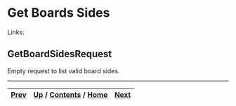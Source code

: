 
# Get Boards Sides

Links:

## GetBoardSidesRequest

Empty request to list valid board sides.

* * *

[Prev](ch01s08.md) | [Up](ch01s08.md) / [Contents](index.md) / [Home](../../index.htm)|  [Next](ch01s08s02s02.md)  
---|---|---

